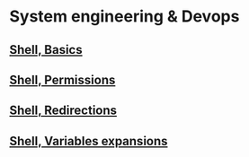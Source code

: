 <h1> System engineering & Devops </h1>
<h2><a  href="https://github.com/Gtindi/alx-system_engineering-devops/tree/main/0x00-shell_basics"> Shell, Basics  </a></h2>
<h2><a  href="https://github.com/Gtindi/alx-system_engineering-devops/tree/main/0x01-shell_permissions"> Shell, Permissions   </a></h2>
<h2><a  href="https://github.com/Gtindi/alx-system_engineering-devops/tree/main/0x02-shell_redirections"> Shell, Redirections   </a></h2>
<h2><a  href="https://github.com/Gtindi/alx-system_engineering-devops/tree/main/0x03-shell_variables_expansions"> Shell, Variables expansions  </a></h2>
